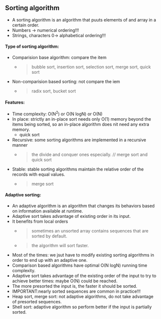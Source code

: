 Sorting algorithm
-
* A sorting algorithm is an algorithm that puuts elements of and array in a certain order.
* Numbers ->  numerical ordering!!!
* Strings, characters 0-> alphabetical ordering!!!

#### Type of sorting algorithm:

* Comparision base algorithm: compare the item
    - > bubble sort, insertion sort, selection sort, merge sort, quick sort
* Non-comparision based sorting: not compare the iem
    - > radix sort, bucket sort
    
#### Features:
* Time complexity: O(N<sup>2</sup>) or O(N logN) or O(N)
* In place: strictly an in-place sort needs only O(1) memory beyond the items being sorted,
 so an in-place algorithm does nit need any extra memory.
    - quick sort
* Recursive: some sorting algorithms are implemented in a recursive manner
    - > the divide and conquer ones especially.
    // merge sort and quick sort
* Stable: stable sorting algorithms maintain the relative order of the records with equal values.
    - > merge sort

#### Adaptive sorting:
 * An adaptive algorithm is an algorithm that changes its behaviors based on information available at runtime.
 * Adaptive sort takes advantage of existing order in its input.
 * It benefits from local orders 
    - > sometimes an unsorted array contains sequences that are sorted by default.
    - > the algorithm will sort faster.
 * Most of the times: we jsut have to modify existing sorting algorithms in order to end up with an adaptive one.
 * Comparison based algorithms have optimal O(N logN) running time complexity.
 * Adaptive sort takes advantage of the existing order of the input to try to achieve better times: maybe O(N) could be reached.
 * The more presorted the input is, the faster it should be sorted.
 * IMPORTANT:nearly sorted sequences are common in practice!!!
 * Heap sort, merge sort: not adaptive algorithms, do not take advantage of presorted sequences.
 * Shell sort: adaptive algorithm so perform better if the input is partially sorted.
 